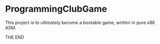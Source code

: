 # ProgrammingClubGame

This project is to ultimately become a bootable game, written in pure x86 ASM.

THE END
